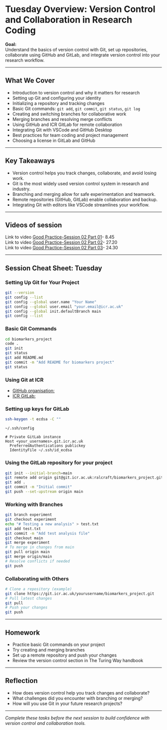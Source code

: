 # Tuesday Overview: Version Control and Collaboration in Research Coding

**Goal:**  
Understand the basics of version control with Git, set up repositories, collaborate using GitHub and GitLab, and integrate version control into your research workflow.

---

## What We Cover

- Introduction to version control and why it matters for research
- Setting up Git and configuring your identity
- Initializing a repository and tracking changes
- Basic Git commands: `git add`, `git commit`, `git status`, `git log`
- Creating and switching branches for collaborative work
- Merging branches and resolving merge conflicts
- Using GitHub and ICR GitLab for remote collaboration
- Integrating Git with VSCode and GitHub Desktop
- Best practices for team coding and project management
- Choosing a license in GitLab and GitHub

---

## Key Takeaways

- Version control helps you track changes, collaborate, and avoid losing work.
- Git is the most widely used version control system in research and industry.
- Branching and merging allow for safe experimentation and teamwork.
- Remote repositories (GitHub, GitLab) enable collaboration and backup.
- Integrating Git with editors like VSCode streamlines your workflow.

---

## Videos of session

Link to video [Good Practice-Session 02 Part 01](https://youtu.be/aLvv7utZYbA)- 8.45  
Link to video [Good Practice-Session 02 Part 02](https://youtu.be/J2FkQRxtatY)- 27.20  
Link to video [Good Practice-Session 02 Part 03](https://youtu.be/uPKRqBp-Av8)- 24.30  

---  

## Session Cheat Sheet: Tuesday

### Setting Up Git for Your Project

```bash
git --version
git config --list
git config --global user.name "Your Name"
git config --global user.email "your.email@icr.ac.uk"
git config --global init.defaultBranch main
git config --list
```

### Basic Git Commands

```bash
cd biomarkers_project
code .
git init
git status
git add README.md
git commit -m "Add README for biomarkers project"
git status
```

### Using Git at ICR

- [GitHub organisation:](https://github.com/enterprises/icr/organizations)
- [ICR GitLab:](https://git.icr.ac.uk/)

### Setting up keys for GitLab

```bash
ssh-keygen -t ecdsa -C ""
```

`~/.ssh/config`
```text
# Private GitLab instance
Host <your_usernames>.git.icr.ac.uk
  PreferredAuthentications publickey
  IdentityFile ~/.ssh/id_ecdsa
```

### Using the GitLab repository for your project

```bash
git init --initial-branch=main
git remote add origin git@git.icr.ac.uk:ralcraft/biomarkers_project.git
git add .
git commit -m "Initial commit"
git push --set-upstream origin main
```

### Working with Branches

```bash
git branch experiment
git checkout experiment
echo "# Testing a new analysis" > test.txt
git add test.txt
git commit -m "Add test analysis file"
git checkout main
git merge experiment
# To merge in changes from main
git pull origin main
git merge origin/main
# Resolve conflicts if needed
git push
```

### Collaborating with Others

```bash
# Clone a repository (example)
git clone https://git.icr.ac.uk/yourusername/biomarkers_project.git
# Pull latest changes
git pull
# Push your changes
git push
```

---

## Homework

- Practice basic Git commands on your project
- Try creating and merging branches
- Set up a remote repository and push your changes
- Review the version control section in The Turing Way handbook

---

## Reflection

- How does version control help you track changes and collaborate?
- What challenges did you encounter with branching or merging?
- How will you use Git in your future research projects?

---

*Complete these tasks before the next session to build confidence with version control and collaboration tools.*